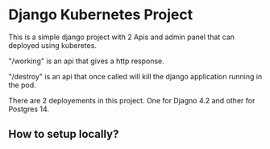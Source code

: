 # Django Kubernetes Project


This is a simple django project with 2 Apis and admin panel that can deployed using kuberetes.

"/working" is an api that gives a http response.

"/destroy" is an api that once called will kill the django application running in the pod.

There are 2 deployements in this project. One for Djagno 4.2 and other for Postgres 14.

## How to setup locally?


